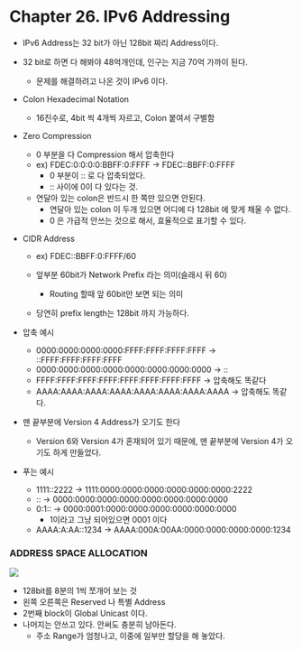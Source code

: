 # Chapter 26. IPv6 Addressing

+ IPv6 Address는 32 bit가 아닌 128bit 짜리 Address이다.
+ 32 bit로 하면 다 해봐야 48억개인데, 인구는 지금 70억 가까이 된다. 
  - 문제를 해결하려고 나온 것이 IPv6 이다. 

+ Colon Hexadecimal Notation 
  - 16진수로, 4bit 씩 4개씩 자르고, Colon 붙여서 구별함

+ Zero Compression 
  - 0 부분을 다 Compression 해서 압축한다 
  - ex) FDEC:0:0:0:0:BBFF:0:FFFF -> FDEC::BBFF:0:FFFF
    - 0 부분이 :: 로 다 압축되었다. 
    - :: 사이에 0이 다 있다는 것. 
  - 연달아 있는 colon은 반드시 한 쪽만 있으면 안된다. 
    - 연달아 있는 colon 이 두개 있으면 어디에 다 128bit 에 맞게 채울 수 없다. 
    - 0 은 가급적 안쓰는 것으로 해서, 효율적으로 표기할 수 있다.
    
+ CIDR Address
  - ex) FDEC::BBFF:0:FFFF/60
  - 앞부분 60bit가 Network Prefix 라는 의미(슬래시 뒤 60)
    - Routing 할때 앞 60bit만 보면 되는 의미
    
  - 당연히 prefix length는 128bit 까지 가능하다. 
  
+ 압축 예시
  - 0000:0000:0000:0000:FFFF:FFFF:FFFF:FFFF -> ::FFFF:FFFF:FFFF:FFFF
  - 0000:0000:0000:0000:0000:0000:0000:0000 -> ::
  - FFFF:FFFF:FFFF:FFFF:FFFF:FFFF:FFFF:FFFF -> 압축해도 똑같다 
  - AAAA:AAAA:AAAA:AAAA:AAAA:AAAA:AAAA:AAAA -> 압축해도 똑같다. 

+ 맨 끝부분에 Version 4 Address가 오기도 한다
  - Version 6와 Version 4가 혼재되어 있기 때문에, 맨 끝부분에 Version 4가 오기도 하게 만들었다.

+ 푸는 예시
  - 1111::2222 -> 1111:0000:0000:0000:0000:0000:0000:2222
  - :: -> 0000:0000:0000:0000:0000:0000:0000:0000
  - 0:1:: -> 0000:0001:0000:0000:0000:0000:0000:0000
    - 1이라고 그냥 되어있으면 0001 이다
  - AAAA:A:AA::1234 -> AAAA:000A:00AA:0000:0000:0000:0000:1234  
  
### ADDRESS SPACE ALLOCATION

<img src="CompNetwork_Ch26_1.png"/>

+ 128bit를 8분의 1씩 쪼개어 보는 것
+ 왼쪽 오른쪽은 Reserved 나 특별 Address
+ 2번째 block이 Global Unicast 이다. 
+ 나머지는 안쓰고 있다. 안써도 충분히 남아돈다. 
  - 주소 Range가 엄청나고, 이중에 일부만 할당을 해 놓았다. 
  
   
    
